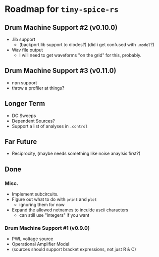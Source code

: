# Roadmap for `tiny-spice-rs`

## Drum Machine Support #2 (v0.10.0)
* .lib support
    - (backport lib support to diodes?) (did i get confused with `.model`?)
* Wav file output
   - I will need to get waveforms "on the grid" for this, probably.

## Drum Machine Support #3 (v0.11.0)
* npn support
* throw a profiler at things?

## Longer Term
* DC Sweeps
* Dependent Sources?
* Support a list of analyses in `.control`

## Far Future
* Reciprocity, (maybe needs something like noise anaylsis first?)

## Done

### Misc.
* Implement subcircuits.
* Figure out what to do with `print` and `plot`
    - ignoring them for now
* Expand the allowed netnames to inculde ascii characters
    - can still use "integers" if you want

### Drum Machine Support #1 (v0.9.0)
* PWL voltage source
* Operational Amplifier Model
* (sources should support bracket expressions, not just R & C)
